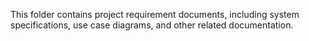 This folder contains project requirement documents, including system specifications, use case diagrams, and other related documentation.
